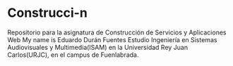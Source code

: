 # Construcci-n
Repositorio para la asignatura de Construcción de Servicios y Aplicaciones Web
My name is Eduardo Durán Fuentes
Estudio Ingeniería en Sistemas Audiovisuales y Multimedia(ISAM) en la Universidad Rey Juan Carlos(URJC), en el campus de Fuenlabrada.
